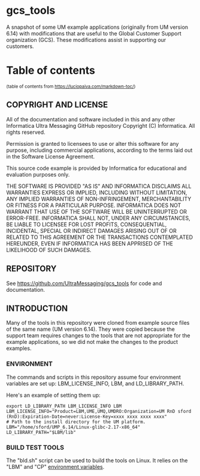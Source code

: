 # gcs_tools

A snapshot of some UM example applications (originally from UM version 6.14)
with modifications that are useful to the Global Customer Support organization
(GCS).
These modifications assist in supporting our customers.

# Table of contents

<sup>(table of contents from https://luciopaiva.com/markdown-toc/)</sup>

## COPYRIGHT AND LICENSE

All of the documentation and software included in this and any
other Informatica Ultra Messaging GitHub repository
Copyright (C) Informatica. All rights reserved.

Permission is granted to licensees to use
or alter this software for any purpose, including commercial applications,
according to the terms laid out in the Software License Agreement.

This source code example is provided by Informatica for educational
and evaluation purposes only.

THE SOFTWARE IS PROVIDED "AS IS" AND INFORMATICA DISCLAIMS ALL WARRANTIES
EXPRESS OR IMPLIED, INCLUDING WITHOUT LIMITATION, ANY IMPLIED WARRANTIES OF
NON-INFRINGEMENT, MERCHANTABILITY OR FITNESS FOR A PARTICULAR
PURPOSE.  INFORMATICA DOES NOT WARRANT THAT USE OF THE SOFTWARE WILL BE
UNINTERRUPTED OR ERROR-FREE.  INFORMATICA SHALL NOT, UNDER ANY CIRCUMSTANCES,
BE LIABLE TO LICENSEE FOR LOST PROFITS, CONSEQUENTIAL, INCIDENTAL, SPECIAL OR
INDIRECT DAMAGES ARISING OUT OF OR RELATED TO THIS AGREEMENT OR THE
TRANSACTIONS CONTEMPLATED HEREUNDER, EVEN IF INFORMATICA HAS BEEN APPRISED OF
THE LIKELIHOOD OF SUCH DAMAGES.

## REPOSITORY

See https://github.com/UltraMessaging/gcs_tools for code and documentation.

## INTRODUCTION

Many of the tools in this repository were cloned from example source files
of the same name (UM version 6.14).
They were copied because the support team requires changes to the tools that
are not appropriate for the example applications,
so we did not make the changes to the product examples.

### ENVIRONMENT

The commands and scripts in this repository assume four environment
variables are set up: LBM_LICENSE_INFO, LBM, and LD_LIBRARY_PATH.

Here's an example of setting them up:
````
export LD_LIBRARY_PATH LBM_LICENSE_INFO LBM
LBM_LICENSE_INFO="Product=LBM,UME,UMQ,UMDRO:Organization=UM RnD sford (RnD):Expiration-Date=never:License-Key=xxxx xxxx xxxx xxxx"
# Path to the install directory for the UM platform.
LBM="/home/sford/UMP_6.14/Linux-glibc-2.17-x86_64"
LD_LIBRARY_PATH="$LBM/lib"
````

### BUILD TEST TOOLS

The "bld.sh" script can be used to build the tools on Linux.
It relies on the "LBM" and "CP" [environment variables](#environment).
